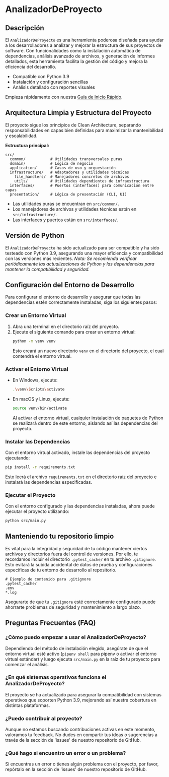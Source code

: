 # AnalizadorDeProyecto

## Descripción
El `AnalizadorDeProyecto` es una herramienta poderosa diseñada para ayudar a los desarrolladores a analizar y mejorar la estructura de sus proyectos de software. Con funcionalidades como la instalación automática de dependencias, análisis avanzado de archivos, y generación de informes detallados, esta herramienta facilita la gestión del código y mejora la eficiencia del desarrollo.

- Compatible con Python 3.9
- Instalación y configuración sencillas
- Análisis detallado con reportes visuales

Empieza rápidamente con nuestra [Guía de Inicio Rápido](https://github.com/AgustinMadygraf/AnalizadorDeProyecto/blob/main/docs/QUICKSTART.MD).

## Arquitectura Limpia y Estructura del Proyecto

El proyecto sigue los principios de Clean Architecture, separando responsabilidades en capas bien definidas para maximizar la mantenibilidad y escalabilidad.

**Estructura principal:**

```
src/
  common/           # Utilidades transversales puras
  domain/           # Lógica de negocio
  application/      # Casos de uso y orquestación
  infrastructure/   # Adaptadores y utilidades técnicas
    file_handlers/  # Manejadores concretos de archivos
    utils/          # Utilidades dependientes de infraestructura
  interfaces/       # Puertos (interfaces) para comunicación entre capas
  presentation/     # Lógica de presentación (CLI, UI)
```

- Las utilidades puras se encuentran en `src/common/`.
- Los manejadores de archivos y utilidades técnicas están en `src/infrastructure/`.
- Las interfaces y puertos están en `src/interfaces/`.

## Versión de Python
El `AnalizadorDeProyecto` ha sido actualizado para ser compatible y ha sido testeado con Python 3.9, asegurando una mayor eficiencia y compatibilidad con las versiones más recientes. *Nota: Se recomienda verificar periódicamente las actualizaciones de Python y las dependencias para mantener la compatibilidad y seguridad.*

## Configuración del Entorno de Desarrollo

Para configurar el entorno de desarrollo y asegurar que todas las dependencias estén correctamente instaladas, siga los siguientes pasos:

### Crear un Entorno Virtual

1. Abra una terminal en el directorio raíz del proyecto.
2. Ejecute el siguiente comando para crear un entorno virtual:
   ```bash
   python -m venv venv
   ```
   Esto creará un nuevo directorio `venv` en el directorio del proyecto, el cual contendrá el entorno virtual.

### Activar el Entorno Virtual

- En Windows, ejecute:
  ```bash
  .\venv\Scripts\activate
  ```
- En macOS y Linux, ejecute:
  ```bash
  source venv/bin/activate
  ```
  Al activar el entorno virtual, cualquier instalación de paquetes de Python se realizará dentro de este entorno, aislando así las dependencias del proyecto.

### Instalar las Dependencias

Con el entorno virtual activado, instale las dependencias del proyecto ejecutando:
```bash
pip install -r requirements.txt
```
Esto leerá el archivo `requirements.txt` en el directorio raíz del proyecto e instalará las dependencias especificadas.

### Ejecutar el Proyecto

Con el entorno configurado y las dependencias instaladas, ahora puede ejecutar el proyecto utilizando:
```bash
python src/main.py
```

## Manteniendo tu repositorio limpio

Es vital para la integridad y seguridad de tu código mantener ciertos archivos y directorios fuera del control de versiones. Por ello, te recordamos incluir el directorio `.pytest_cache/` en tu archivo `.gitignore`. Esto evitará la subida accidental de datos de prueba y configuraciones específicas de tu entorno de desarrollo al repositorio.

```plaintext
# Ejemplo de contenido para .gitignore
.pytest_cache/
.env
*.log
```

Asegurarte de que tu `.gitignore` esté correctamente configurado puede ahorrarte problemas de seguridad y mantenimiento a largo plazo.

## Preguntas Frecuentes (FAQ)

### ¿Cómo puedo empezar a usar el AnalizadorDeProyecto?

Dependiendo del método de instalación elegido, asegúrate de que el entorno virtual esté activo (`pipenv shell` para pipenv o activar el entorno virtual estándar) y luego ejecuta `src/main.py` en la raíz de tu proyecto para comenzar el análisis.

### ¿En qué sistemas operativos funciona el AnalizadorDeProyecto?

El proyecto se ha actualizado para asegurar la compatibilidad con sistemas operativos que soporten Python 3.9, mejorando así nuestra cobertura en distintas plataformas.

### ¿Puedo contribuir al proyecto?

Aunque no estamos buscando contribuciones activas en este momento, valoramos tu feedback. No dudes en compartir tus ideas o sugerencias a través de la sección de 'issues' de nuestro repositorio de GitHub.

### ¿Qué hago si encuentro un error o un problema?

Si encuentras un error o tienes algún problema con el proyecto, por favor, repórtalo en la sección de 'issues' de nuestro repositorio de GitHub.